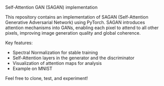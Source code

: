 Self-Attention GAN (SAGAN) implementation

This repository contains an implementation of SAGAN (Self-Attention Generative Adversarial Network) using PyTorch.
SAGAN introduces attention mechanisms into GANs, enabling each pixel to attend to all other pixels, improving image generation quality and global coherence. 

Key features:
* Spectral Normalization for stable training
* Self-Attention layers in the generator and the discriminator
* Visualization of attention maps for analysis
* Example on MNIST

Feel free to clone, test, and experiment!

